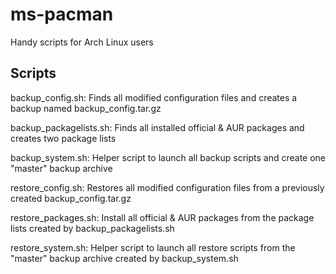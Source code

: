 ms-pacman
=========

Handy scripts for Arch Linux users

## Scripts

backup_config.sh: Finds all modified configuration files and creates a backup named backup_config.tar.gz

backup_packagelists.sh: Finds all installed official & AUR packages and creates two package lists

backup_system.sh: Helper script to launch all backup scripts and create one "master" backup archive

restore_config.sh: Restores all modified configuration files from a previously created backup_config.tar.gz

restore_packages.sh: Install all official & AUR packages from the package lists created by backup_packagelists.sh

restore_system.sh: Helper script to launch all restore scripts from the "master" backup archive created by backup_system.sh
